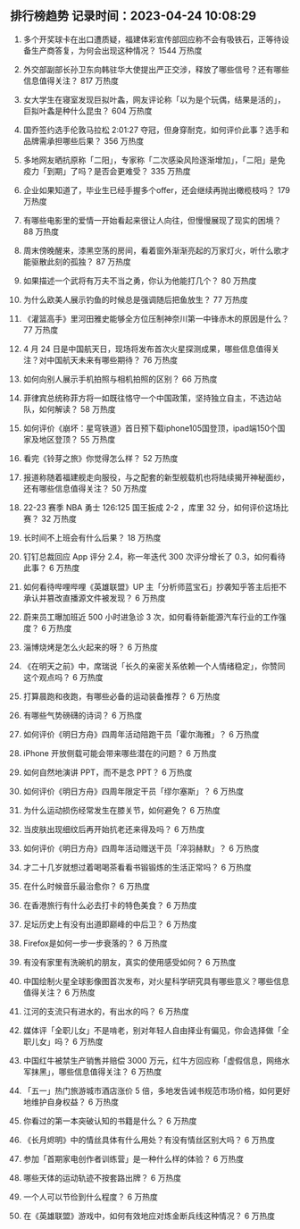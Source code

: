 
## 排行榜趋势 记录时间：2023-04-24 10:08:29
  
  1. 多个开奖球卡在出口遭质疑，福建体彩宣传部回应称不会有吸铁石，正等待设备生产商答复，为何会出现这种情况？ 1544 万热度
    
  2. 外交部副部长孙卫东向韩驻华大使提出严正交涉，释放了哪些信号？还有哪些信息值得关注？ 817 万热度
    
  3. 女大学生在寝室发现巨拟叶螽，网友评论称「以为是个玩偶，结果是活的」，巨拟叶螽是种什么昆虫？ 604 万热度
    
  4. 国乔签约选手伦敦马拉松 2:01:27 夺冠，但身穿耐克，如何评价此事？选手和品牌需承担哪些后果？ 356 万热度
    
  5. 多地网友晒抗原称「二阳」，专家称「二次感染风险逐渐增加」，「二阳」是免疫力「到期」了吗？是否会更难受？ 335 万热度
    
  6. 企业如果知道了，毕业生已经手握多个offer，还会继续再抛出橄榄枝吗？ 179 万热度
    
  7. 有哪些电影里的爱情一开始看起来很让人向往，但慢慢展现了现实的困境？ 88 万热度
    
  8. 周末傍晚醒来，漆黑空荡的房间，看着窗外渐渐亮起的万家灯火，听什么歌才能驱散此刻的孤独？ 87 万热度
    
  9. 如果描述一个武将有万夫不当之勇，你认为他能打几个？ 80 万热度
    
  10. 为什么欧美人展示钓鱼的时候总是强调随后把鱼放生？ 77 万热度
    
  11. 《灌篮高手》里河田雅史能够全方位压制神奈川第一中锋赤木的原因是什么？ 77 万热度
    
  12. 4 月 24 日是中国航天日，现场将发布首次火星探测成果，哪些信息值得关注？对中国航天未来有哪些期待？ 76 万热度
    
  13. 如何向别人展示手机拍照与相机拍照的区别？ 66 万热度
    
  14. 菲律宾总统称菲方将一如既往恪守一个中国政策，坚持独立自主，不选边站队，如何解读？ 58 万热度
    
  15. 如何评价《崩坏：星穹铁道》首日预下载iphone105国登顶，ipad端150个国家及地区登顶？ 55 万热度
    
  16. 看完《铃芽之旅》你觉得怎么样？ 52 万热度
    
  17. 报道称随着福建舰走向服役，与之配套的新型舰载机也将陆续揭开神秘面纱，还有哪些信息值得关注？ 50 万热度
    
  18. 22-23 赛季 NBA 勇士 126:125 国王扳成 2-2 ，库里 32 分，如何评价这场比赛？ 32 万热度
    
  19. 长时间不上班会有什么后果？ 18 万热度
    
  20. 钉钉总裁回应 App 评分 2.4，称一年迭代 300 次评分增长了 0.3，如何看待此事？ 6 万热度
    
  21. 如何看待哔哩哔哩《英雄联盟》UP 主「分析师蓝宝石」抄袭知乎答主后拒不承认并篡改直播源文件被发现？ 6 万热度
    
  22. 蔚来员工曝加班近 500 小时进急诊 3 次，如何看待新能源汽车行业的工作强度？ 6 万热度
    
  23. 淄博烧烤是怎么火起来的呀？ 6 万热度
    
  24. 《在明天之前》中，席瑞说「长久的亲密关系依赖一个人情绪稳定」，你赞同这个观点吗？ 6 万热度
    
  25. 打算晨跑和夜跑，有哪些必备的运动装备推荐？ 6 万热度
    
  26. 有哪些气势磅礴的诗词？ 6 万热度
    
  27. 如何评价《明日方舟》四周年活动陪跑干员「霍尔海雅」？ 6 万热度
    
  28. iPhone 开放侧载可能会带来哪些潜在的问题？ 6 万热度
    
  29. 如何自然地演讲 PPT，而不是念 PPT？ 6 万热度
    
  30. 如何评价《明日方舟》四周年限定干员「缪尔塞斯」？ 6 万热度
    
  31. 为什么运动损伤经常发生在膝关节，如何避免？ 6 万热度
    
  32. 当皮肤出现细纹后再开始抗老还来得及吗？ 6 万热度
    
  33. 如何评价《明日方舟》四周年活动赠送干员「淬羽赫默」？ 6 万热度
    
  34. 才二十几岁就想过着喝喝茶看看书锻锻炼的生活正常吗？ 6 万热度
    
  35. 在什么时候音乐最治愈你？ 6 万热度
    
  36. 在香港旅行有什么必去打卡的特色美食？ 6 万热度
    
  37. 足坛历史上有没有出道即巅峰的中后卫？ 6 万热度
    
  38. Firefox是如何一步一步衰落的？ 6 万热度
    
  39. 有没有家里有洗碗机的朋友，真实的使用感受如何？ 6 万热度
    
  40. 中国绘制火星全球影像图首次发布，对火星科学研究具有哪些意义？哪些信息值得关注？ 6 万热度
    
  41. 江河的支流只有进水的，有出水的吗？ 6 万热度
    
  42. 媒体评「全职儿女」不是啃老，别对年轻人自由择业有偏见，你会选择做「全职儿女」吗？ 6 万热度
    
  43. 中国红牛被禁生产销售并赔偿 3000 万元，红牛方回应称「虚假信息，网络水军抹黑」，哪些信息值得关注？ 6 万热度
    
  44. 「五一」热门旅游城市酒店涨价 5 倍，多地发告诫书规范市场价格，如何更好地维护自身权益？ 6 万热度
    
  45. 你看过的第一本突破认知的书籍是什么？ 6 万热度
    
  46. 《长月烬明》中的情丝具体有什么用处？有没有情丝区别大吗？ 6 万热度
    
  47. 参加「首期家电创作者训练营」是一种什么样的体验？ 6 万热度
    
  48. 哪些天体的运动轨迹不按套路出牌？ 6 万热度
    
  49. 一个人可以节俭到什么程度？ 6 万热度
    
  50. 在《英雄联盟》游戏中，如何有效地应对炼金断兵线这种情况？ 6 万热度
    